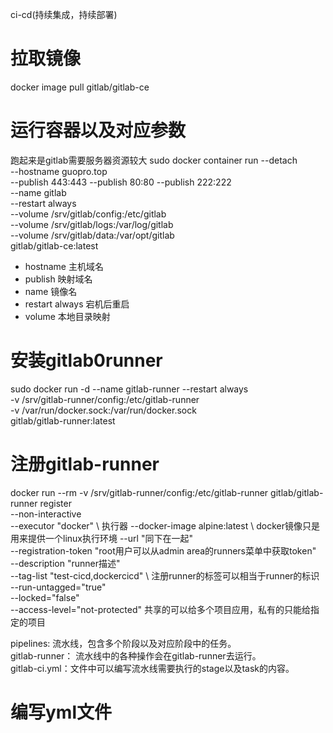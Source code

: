 ci-cd(持续集成，持续部署)

# 拉取镜像
docker image pull gitlab/gitlab-ce
# 运行容器以及对应参数
跑起来是gitlab需要服务器资源较大
sudo docker container run --detach \
  --hostname guopro.top \
  --publish 443:443 --publish 80:80 --publish 222:222 \
  --name gitlab \
  --restart always \
  --volume /srv/gitlab/config:/etc/gitlab \
  --volume /srv/gitlab/logs:/var/log/gitlab \
  --volume /srv/gitlab/data:/var/opt/gitlab \
  gitlab/gitlab-ce:latest

  - hostname 主机域名
  - publish 映射域名
  - name 镜像名
  - restart always 宕机后重启
  - volume 本地目录映射

# 安装gitlab0runner
sudo docker run -d --name gitlab-runner --restart always \
  -v /srv/gitlab-runner/config:/etc/gitlab-runner \
  -v /var/run/docker.sock:/var/run/docker.sock \
  gitlab/gitlab-runner:latest
# 注册gitlab-runner
docker run --rm -v /srv/gitlab-runner/config:/etc/gitlab-runner gitlab/gitlab-runner register \
  --non-interactive \
  --executor "docker" \   执行器
  --docker-image alpine:latest \  docker镜像只是用来提供一个linux执行环境
  --url "同下在一起" \
  --registration-token "root用户可以从admin area的runners菜单中获取token" \
  --description "runner描述" \
  --tag-list "test-cicd,dockercicd" \    注册runner的标签可以相当于runner的标识
  --run-untagged="true" \
  --locked="false" \
  --access-level="not-protected"   共享的可以给多个项目应用，私有的只能给指定的项目

pipelines: 流水线，包含多个阶段以及对应阶段中的任务。   
gitlab-runner： 流水线中的各种操作会在gitlab-runner去运行。   
gitlab-ci.yml：文件中可以编写流水线需要执行的stage以及task的内容。

# 编写yml文件

